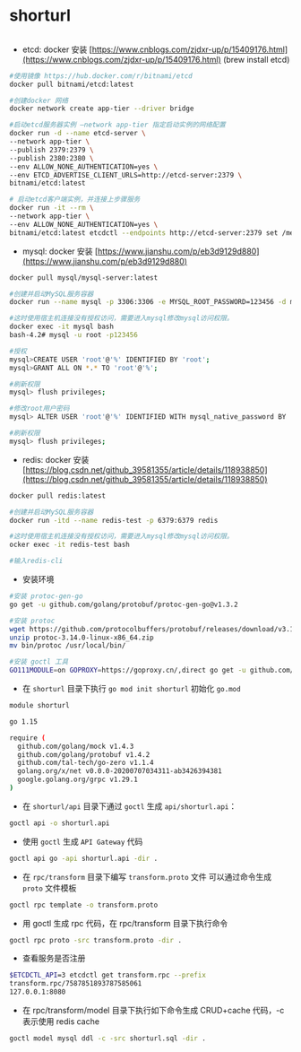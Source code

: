 # shorturl

######
- etcd: docker 安装 [https://www.cnblogs.com/zjdxr-up/p/15409176.html](https://www.cnblogs.com/zjdxr-up/p/15409176.html)
  (brew install etcd)

```sh
#使用镜像 https://hub.docker.com/r/bitnami/etcd
docker pull bitnami/etcd:latest

#创建docker 网络
docker network create app-tier --driver bridge

#启动etcd服务器实例 –network app-tier 指定启动实例的网络配置
docker run -d --name etcd-server \
--network app-tier \
--publish 2379:2379 \
--publish 2380:2380 \
--env ALLOW_NONE_AUTHENTICATION=yes \
--env ETCD_ADVERTISE_CLIENT_URLS=http://etcd-server:2379 \
bitnami/etcd:latest

# 启动etcd客户端实例，并连接上步骤服务
docker run -it --rm \
--network app-tier \
--env ALLOW_NONE_AUTHENTICATION=yes \
bitnami/etcd:latest etcdctl --endpoints http://etcd-server:2379 set /message Hello
```

- mysql: docker 安装 [https://www.jianshu.com/p/eb3d9129d880](https://www.jianshu.com/p/eb3d9129d880)

```sh
docker pull mysql/mysql-server:latest

#创建并启动MySQL服务容器
docker run --name mysql -p 3306:3306 -e MYSQL_ROOT_PASSWORD=123456 -d mysql/mysql-server

#这时使用宿主机连接没有授权访问，需要进入mysql修改mysql访问权限。
docker exec -it mysql bash
bash-4.2# mysql -u root -p123456

#授权
mysql>CREATE USER 'root'@'%' IDENTIFIED BY 'root';
mysql>GRANT ALL ON *.* TO 'root'@'%';

#刷新权限
mysql> flush privileges;

#修改root用户密码
mysql> ALTER USER 'root'@'%' IDENTIFIED WITH mysql_native_password BY '123456';

#刷新权限
mysql> flush privileges;
```

- redis: docker 安装 [https://blog.csdn.net/github_39581355/article/details/118938850](https://blog.csdn.net/github_39581355/article/details/118938850)

```sh
docker pull redis:latest

#创建并启动MySQL服务容器
docker run -itd --name redis-test -p 6379:6379 redis

#这时使用宿主机连接没有授权访问，需要进入mysql修改mysql访问权限。
ocker exec -it redis-test bash

#输入redis-cli
```

- 安装环境
```sh
#安装 protoc-gen-go
go get -u github.com/golang/protobuf/protoc-gen-go@v1.3.2

#安装 protoc
wget https://github.com/protocolbuffers/protobuf/releases/download/v3.14.0/protoc-3.14.0-linux-x86_64.zip
unzip protoc-3.14.0-linux-x86_64.zip
mv bin/protoc /usr/local/bin/

#安装 goctl 工具
GO111MODULE=on GOPROXY=https://goproxy.cn/,direct go get -u github.com/tal-tech/go-zero/tools/goctl@latest
```

- 在 `shorturl` 目录下执行 `go mod init shorturl` 初始化 `go.mod`

```sh
module shorturl

go 1.15

require (
  github.com/golang/mock v1.4.3
  github.com/golang/protobuf v1.4.2
  github.com/tal-tech/go-zero v1.1.4
  golang.org/x/net v0.0.0-20200707034311-ab3426394381
  google.golang.org/grpc v1.29.1
)
```

- 在 `shorturl/api` 目录下通过 `goctl` 生成 `api/shorturl.api`：
```sh
goctl api -o shorturl.api
```

- 使用 `goctl` 生成 `API Gateway` 代码
```sh
goctl api go -api shorturl.api -dir .
```

- 在 `rpc/transform` 目录下编写 `transform.proto` 文件 可以通过命令生成 `proto` 文件模板
```sh
goctl rpc template -o transform.proto
```

- 用 goctl 生成 rpc 代码，在 rpc/transform 目录下执行命令
```sh
goctl rpc proto -src transform.proto -dir .
```

- 查看服务是否注册
```sh
$ETCDCTL_API=3 etcdctl get transform.rpc --prefix
transform.rpc/7587851893787585061
127.0.0.1:8080
```

- 在 rpc/transform/model 目录下执行如下命令生成 CRUD+cache 代码，-c 表示使用 redis cache
```sh
goctl model mysql ddl -c -src shorturl.sql -dir .
```
